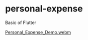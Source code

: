 # personal-expense
Basic of Flutter

[Personal_Expense_Demo.webm](https://github.com/minhkwan/personal-expense/assets/80799884/f57ffaca-5e46-4be3-ad51-88a9e5c3eff7)
